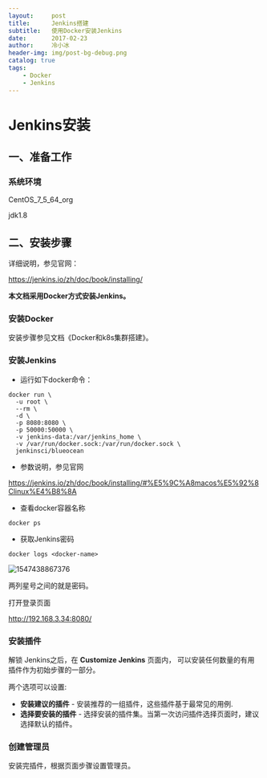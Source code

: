 ```yaml
---
layout:     post
title:      Jenkins搭建
subtitle:   使用Docker安装Jenkins
date:       2017-02-23
author:     冷小冰
header-img: img/post-bg-debug.png
catalog: true
tags:
    - Docker
    - Jenkins
---
```

# Jenkins安装

## 一、准备工作

### 系统环境

CentOS_7_5_64_org

jdk1.8

## 二、安装步骤

详细说明，参见官网：

https://jenkins.io/zh/doc/book/installing/

**本文档采用Docker方式安装Jenkins。**

### 安装Docker

安装步骤参见文档《Docker和k8s集群搭建》。

### 安装Jenkins

- 运行如下docker命令：

```shell
docker run \
  -u root \
  --rm \
  -d \
  -p 8080:8080 \
  -p 50000:50000 \
  -v jenkins-data:/var/jenkins_home \
  -v /var/run/docker.sock:/var/run/docker.sock \
  jenkinsci/blueocean
```

- 参数说明，参见官网

https://jenkins.io/zh/doc/book/installing/#%E5%9C%A8macos%E5%92%8Clinux%E4%B8%8A

- 查看docker容器名称

```shell
docker ps
```

- 获取Jenkins密码

```
docker logs <docker-name>
```

![1547438867376](C:\Users\ZX\AppData\Roaming\Typora\typora-user-images\1547438867376.png)

两列星号之间的就是密码。

打开登录页面

http://192.168.3.34:8080/

### 安装插件

解锁 Jenkins之后，在 **Customize Jenkins** 页面内， 可以安装任何数量的有用插件作为初始步骤的一部分。

两个选项可以设置:

- **安装建议的插件** - 安装推荐的一组插件，这些插件基于最常见的用例.
- **选择要安装的插件** - 选择安装的插件集。当第一次访问插件选择页面时，建议选择默认的插件。

### 创建管理员

安装完插件，根据页面步骤设置管理员。

